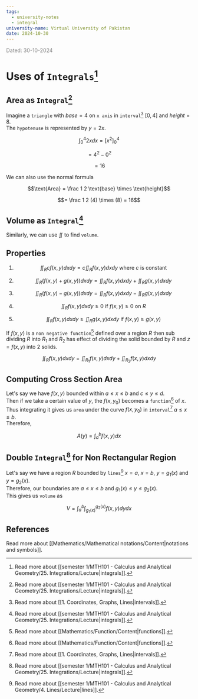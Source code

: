 ```yaml
---
tags:
  - university-notes
  - integral
university-name: Virtual University of Pakistan
date: 2024-10-30
---
```


<span style="color: gray;">Dated: 30-10-2024</span>

# Uses of `Integrals`[^1]

## Area as `Integral`[^1]

Imagine a `triangle` with $base = 4$ on `x axis` in `interval`[^2] $[0, 4]$ and $height = 8$.  
The `hypotenuse` is represented by $y = 2x$.  

$$\int_0^4 2x dx = \left[x^2\right]_0^4$$

$$= 4^2 - 0^2$$

$$= 16$$

We can also use the normal formula  

$$\text{Area} = \frac 1 2 \text{base} \times \text{height}$$

$$= \frac 1 2 (4) \times (8) = 16$$

## Volume as `Integral`[^1]

Similarly, we can use $\iint$ to find `volume`. 

## Properties

1. $$\iint_R cf(x, y) dxdy = c\iint_R f(x, y) dxdy \text{ where } c \text{ is constant}$$

2. $$\iint_R (f(x, y) + g(x, y)) dxdy = \iint_R f(x, y) dxdy + \iint_R g(x, y) dxdy$$

3. $$\iint_R (f(x, y) - g(x, y)) dxdy = \iint_R f(x, y) dxdy - \iint_R g(x, y) dxdy$$

4. $$\iint_R f(x, y) dxdy \ge 0 \text{ if } f(x, y) \ge 0 \text{ on } R$$

5. $$\iint_R f(x, y) dxdy \ge \iint_R g(x, y) dxdy \text{ if } f(x, y) \ge g(x, y)$$

If $f(x, y)$ is a `non negative function`[^3] defined over a region $R$ then sub dividing $R$ into $R_1$ and $R_2$ has effect of dividing the solid bounded by $R$ and $z = f(x,  y)$ into 2 solids.  

$$\iint_R f(x, y) dxdy = \iint_{R_1} f(x, y) dxdy + \iint_{R_2}f(x, y) dxdy$$

## Computing Cross Section Area

Let's say we have $f(x, y)$ bounded within $a \le x \le b$ and $c \le y \le d$.  
Then if we take a certain value of $y$, the $f(x, y_0)$ becomes a `function`[^3] of $x$.  
Thus integrating it gives us `area` under the curve $f(x, y_0)$ in `interval`[^2] $a \le x \le b$.  
Therefore,  

$$A(y) = \int_a^b f(x, y) dx$$

## Double `Integral`[^1] for Non Rectangular Region

Let's say we have a region $R$ bounded by `lines`[^4] $x = a$, $x = b$, $y = g_1(x)$ and $y = g_2(x)$.  
Therefore, our boundaries are $a \le x \le b$ and $g_1(x) \le y \le g_2(x)$.  
This gives us `volume` as  

$$V = \int_a^b \int_{g_1(x)}^{g_2(x)} f(x, y) dydx$$

## References

Read more about [[Mathematics/Mathematical notations/Content|notations and symbols]].

[^1]: Read more about [[semester 1/MTH101 - Calculus and Analytical Geometry/25. Integrations/Lecture|integrals]]. 
[^2]: Read more about [[1. Coordinates, Graphs, Lines|intervals]]. 
[^3]: Read more about [[Mathematics/Function/Content|functions]]. 
[^4]: Read more about [[semester 1/MTH101 - Calculus and Analytical Geometry/4. Lines/Lecture|lines]]. 